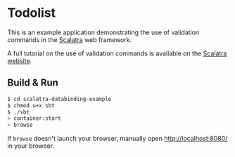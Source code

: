 # Todolist #

This is an example application demonstrating the use of validation commands
in the [Scalatra](http://scalatra.org) web framework. 

A full tutorial on the use of validation commands is available on the
[Scalatra website](http://scalatra.org/guides/commands.html).

## Build & Run ##

```sh
$ cd scalatra-databinding-example
$ chmod u+x sbt
$ ./sbt
> container:start
> browse
```

If `browse` doesn't launch your browser, manually open [http://localhost:8080/](http://localhost:8080/) in your browser.

